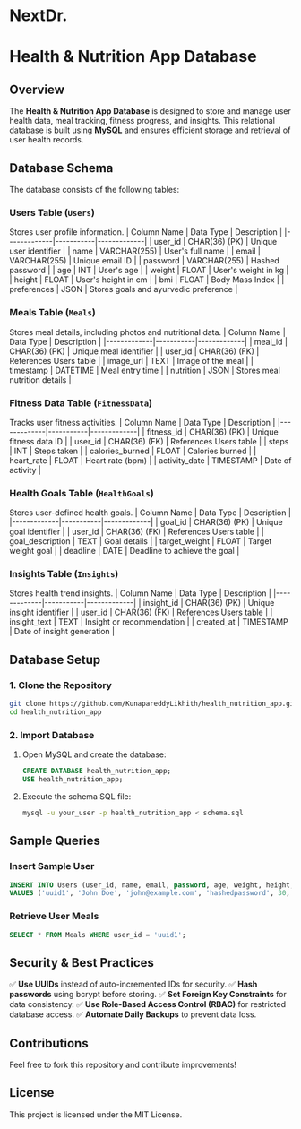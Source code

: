 # NextDr.
# Health & Nutrition App Database

## Overview
The **Health & Nutrition App Database** is designed to store and manage user health data, meal tracking, fitness progress, and insights. This relational database is built using **MySQL** and ensures efficient storage and retrieval of user health records.

## Database Schema
The database consists of the following tables:

### **Users Table** (`Users`)
Stores user profile information.
| Column Name  | Data Type  | Description  |
|-------------|-----------|-------------|
| user_id    | CHAR(36) (PK) | Unique user identifier |
| name       | VARCHAR(255) | User's full name |
| email      | VARCHAR(255) | Unique email ID |
| password   | VARCHAR(255) | Hashed password |
| age        | INT | User's age |
| weight     | FLOAT | User's weight in kg |
| height     | FLOAT | User's height in cm |
| bmi        | FLOAT | Body Mass Index |
| preferences | JSON | Stores goals and ayurvedic preference |

### **Meals Table** (`Meals`)
Stores meal details, including photos and nutritional data.
| Column Name  | Data Type  | Description  |
|-------------|-----------|-------------|
| meal_id    | CHAR(36) (PK) | Unique meal identifier |
| user_id    | CHAR(36) (FK) | References Users table |
| image_url  | TEXT | Image of the meal |
| timestamp  | DATETIME | Meal entry time |
| nutrition  | JSON | Stores meal nutrition details |

### **Fitness Data Table** (`FitnessData`)
Tracks user fitness activities.
| Column Name  | Data Type  | Description  |
|-------------|-----------|-------------|
| fitness_id | CHAR(36) (PK) | Unique fitness data ID |
| user_id    | CHAR(36) (FK) | References Users table |
| steps      | INT | Steps taken |
| calories_burned | FLOAT | Calories burned |
| heart_rate | FLOAT | Heart rate (bpm) |
| activity_date | TIMESTAMP | Date of activity |

### **Health Goals Table** (`HealthGoals`)
Stores user-defined health goals.
| Column Name  | Data Type  | Description  |
|-------------|-----------|-------------|
| goal_id    | CHAR(36) (PK) | Unique goal identifier |
| user_id    | CHAR(36) (FK) | References Users table |
| goal_description | TEXT | Goal details |
| target_weight | FLOAT | Target weight goal |
| deadline   | DATE | Deadline to achieve the goal |

### **Insights Table** (`Insights`)
Stores health trend insights.
| Column Name  | Data Type  | Description  |
|-------------|-----------|-------------|
| insight_id | CHAR(36) (PK) | Unique insight identifier |
| user_id    | CHAR(36) (FK) | References Users table |
| insight_text | TEXT | Insight or recommendation |
| created_at  | TIMESTAMP | Date of insight generation |

## Database Setup
### **1. Clone the Repository**
```bash
git clone https://github.com/KunapareddyLikhith/health_nutrition_app.git
cd health_nutrition_app
```

### **2. Import Database**
1. Open MySQL and create the database:
   ```sql
   CREATE DATABASE health_nutrition_app;
   USE health_nutrition_app;
   ```
2. Execute the schema SQL file:
   ```bash
   mysql -u your_user -p health_nutrition_app < schema.sql
   ```

## Sample Queries
### **Insert Sample User**
```sql
INSERT INTO Users (user_id, name, email, password, age, weight, height, bmi, preferences)
VALUES ('uuid1', 'John Doe', 'john@example.com', 'hashedpassword', 30, 75.5, 180, 23.3, '{"goals": ["fitness", "nutrition"], "ayurveda": true}');
```

### **Retrieve User Meals**
```sql
SELECT * FROM Meals WHERE user_id = 'uuid1';
```

## Security & Best Practices
✅ **Use UUIDs** instead of auto-incremented IDs for security.
✅ **Hash passwords** using bcrypt before storing.
✅ **Set Foreign Key Constraints** for data consistency.
✅ **Use Role-Based Access Control (RBAC)** for restricted database access.
✅ **Automate Daily Backups** to prevent data loss.

## Contributions
Feel free to fork this repository and contribute improvements!

## License
This project is licensed under the MIT License.

